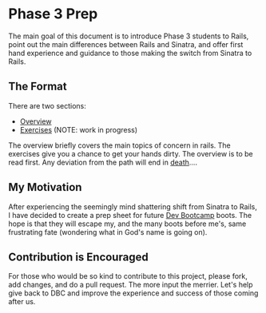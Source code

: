 Phase 3 Prep
========================

The main goal of this document is to introduce Phase 3 students to Rails, point out the main differences between Rails and Sinatra, and offer first hand experience and guidance to those making the switch from Sinatra to Rails. 

The Format
-------------
There are two sections: 
- [Overview](https://github.com/rguerrettaz/dev_bootcamp_phase3_prep/tree/master/overview)
- [Exercises](https://github.com/rguerrettaz/dev_bootcamp_phase3_prep/tree/master/exercises) (NOTE: work in progress)



The overview briefly covers the main topics of concern in rails. The exercises give you a chance to get your hands dirty. The overview is to be read first. Any deviation from the path will end in <a  href="http://omgface.com/evil/evil%20baby7.jpg" target="_blank">death</a>....

My Motivation
-------------

After experiencing the seemingly mind shattering shift from Sinatra to Rails, I have decided to create a prep sheet for future [Dev Bootcamp](http://devbootcamp.com/) boots. The hope is that they will  escape my, and the many boots before me's, same frustrating fate (wondering what in God's name is going on).


Contribution is Encouraged
-------------

For those who would be so kind to contribute to this project, please fork, add changes, and do a pull request. The more input the merrier. Let's help give back to DBC and improve the experience and success of those coming after us.


